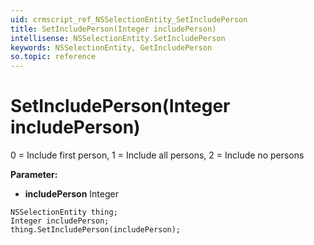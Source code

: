 ```yaml
---
uid: crmscript_ref_NSSelectionEntity_SetIncludePerson
title: SetIncludePerson(Integer includePerson)
intellisense: NSSelectionEntity.SetIncludePerson
keywords: NSSelectionEntity, GetIncludePerson
so.topic: reference
---
```


# SetIncludePerson(Integer includePerson)

0 = Include first person, 1 = Include all persons, 2 = Include no persons

**Parameter:** 
* **includePerson** Integer

```crmscript
NSSelectionEntity thing;
Integer includePerson;
thing.SetIncludePerson(includePerson);
```

